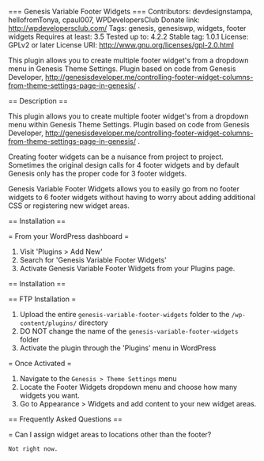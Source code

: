 === Genesis Variable Footer Widgets ===
Contributors: devdesignstampa, hellofromTonya, cpaul007, WPDevelopersClub
Donate link: http://wpdevelopersclub.com/
Tags: genesis, genesiswp, widgets, footer widgets
Requires at least: 3.5
Tested up to: 4.2.2
Stable tag: 1.0.1
License: GPLv2 or later
License URI: http://www.gnu.org/licenses/gpl-2.0.html

This plugin allows you to create multiple footer widget's from a dropdown menu in Genesis Theme Settings. Plugin based on code from Genesis Developer, http://genesisdeveloper.me/controlling-footer-widget-columns-from-theme-settings-page-in-genesis/ .

== Description ==

This plugin allows you to create multiple footer widget's from a dropdown menu within Genesis Theme Settings. Plugin based on code from Genesis Developer, http://genesisdeveloper.me/controlling-footer-widget-columns-from-theme-settings-page-in-genesis/ .

Creating footer widgets can be a nuisance from project to project. Sometimes the original design calls for 4 footer widgets and by default Genesis only has the proper code for 3 footer widgets.

Genesis Variable Footer Widgets allows you to easily go from no footer widgets to 6 footer widgets without having to worry about adding additional CSS or registering new widget areas.

== Installation ==

= From your WordPress dashboard =

1. Visit 'Plugins > Add New'
2. Search for 'Genesis Variable Footer Widgets'
3. Activate Genesis Variable Footer Widgets from your Plugins page.

== Installation ==

== FTP Installation =

1. Upload the entire `genesis-variable-footer-widgets` folder to the `/wp-content/plugins/` directory
2. DO NOT change the name of the `genesis-variable-footer-widgets` folder
3. Activate the plugin through the 'Plugins' menu in WordPress

= Once Activated =

1. Navigate to the `Genesis > Theme Settings` menu
2. Locate the Footer Widgets dropdown menu and choose how many widgets you want.
3. Go to Appearance > Widgets and add content to your new widget areas.

== Frequently Asked Questions ==

= Can I assign widget areas to locations other than the footer? 

	Not right now.